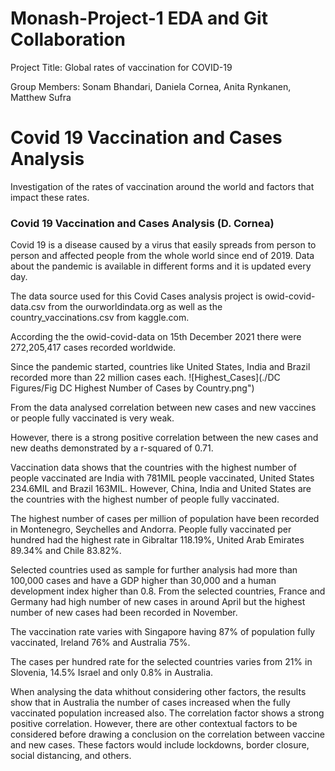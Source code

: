 
# Monash-Project-1 EDA and Git Collaboration
Project Title:
Global rates of vaccination for COVID-19

Group Members:
Sonam Bhandari, Daniela Cornea, Anita Rynkanen, Matthew Sufra

# Covid 19 Vaccination and Cases Analysis
Investigation of the rates of vaccination around the world and factors that impact these rates.
### Covid 19 Vaccination and Cases Analysis (D. Cornea)

Covid 19 is a disease caused by a virus that easily spreads from person to person and affected people from the whole world since end of 2019. Data about the pandemic is available in different forms and it is updated every day. 

The data source used for this Covid Cases analysis project is owid-covid-data.csv from the ourworldindata.org as well as the country_vaccinations.csv from kaggle.com.

According the the owid-covid-data on 15th December 2021 there were 272,205,417 cases recorded worldwide.

Since the pandemic started, countries like United States, India and Brazil recorded more than 22 million cases each. 
![Highest_Cases](./DC Figures/Fig DC Highest Number of Cases by Country.png")

From the data analysed correlation between new cases and new vaccines or people fully vaccinated is very weak.

However, there is a strong positive correlation between the new cases and new deaths demonstrated by a r-squared of 0.71.

Vaccination data shows that the countries with the highest number of people vaccinated are India with 781MIL people vaccinated, United States 234.6MIL and Brazil 163MIL. However, China, India and United States are the countries with the highest number of people fully vaccinated.

The highest number of cases per million of population have been recorded in Montenegro, Seychelles and Andorra.
People fully vaccinated per hundred had the highest rate in Gibraltar 118.19%, United Arab Emirates	89.34% and Chile 83.82%.

Selected countries used as sample for further analysis had more than 100,000 cases and have a GDP higher than 30,000 and a human development index higher than 0.8.
From the selected countries, France and Germany had high number of new cases in around April but the highest number of new cases had been recorded in November.

The vaccination rate varies with Singapore having 87% of population fully vaccinated, Ireland 76% and Australia 75%.

The cases per hundred rate for the selected countries varies from 21% in Slovenia, 14.5% Israel and only 0.8% in Australia.

When analysing the data whithout considering other factors, the results show that in Australia the number of cases increased when the fully vaccinated population increased also. The correlation factor shows a strong positive correlation. However, there are other contextual factors to be considered before drawing a conclusion on the correlation between vaccine and new cases. These factors would include lockdowns, border closure, social distancing, and others.
